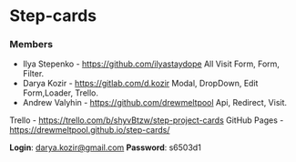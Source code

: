 # Step-cards

### Members

- Ilya Stepenko - https://github.com/ilyastaydope All Visit Form, Form, Filter.
- Darya Kozir - https://gitlab.com/d.kozir Modal, DropDown, Edit Form,Loader, Trello.
- Andrew Valyhin - https://github.com/drewmeltpool Api, Redirect, Visit.

Trello - https://trello.com/b/shyvBtzw/step-project-cards 
GitHub Pages - https://drewmeltpool.github.io/step-cards/

**Login**: darya.kozir@gmail.com 
**Password**: s6503d1

